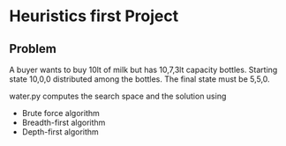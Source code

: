 # Heuristics first Project

## Problem
A buyer wants to buy 10lt of milk but has 10,7,3lt capacity bottles.
Starting state 10,0,0 distributed among the bottles.
The final state must be 5,5,0.

water.py computes the search space and the solution using
- Brute force algorithm
- Breadth-first algorithm
- Depth-first algorithm
